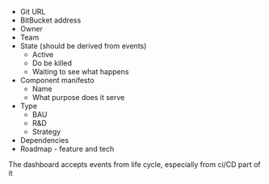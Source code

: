  - Git URL
 - BitBucket address
 - Owner
 - Team
 - State (should be derived from events)
	 - Active
	 - Do be killed
	 - Waiting to see what happens
 - Component manifesto
	 - Name
	 - What purpose does it serve
 - Type
	 - BAU
	 - R&D
	 - Strategy
 - Dependencies 
 - Roadmap - feature and tech

The dashboard accepts events from life cycle, especially from ci/CD part of it

<!--stackedit_data:
eyJoaXN0b3J5IjpbMzA1NDk3MTkwLC0xMjI1MzgxNzEsODAzOD
I5MTU5XX0=
-->